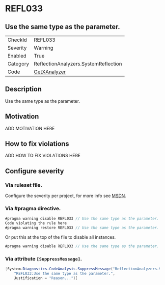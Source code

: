# REFL033
## Use the same type as the parameter.

<!-- start generated table -->
<table>
  <tr>
    <td>CheckId</td>
    <td>REFL033</td>
  </tr>
  <tr>
    <td>Severity</td>
    <td>Warning</td>
  </tr>
  <tr>
    <td>Enabled</td>
    <td>True</td>
  </tr>
  <tr>
    <td>Category</td>
    <td>ReflectionAnalyzers.SystemReflection</td>
  </tr>
  <tr>
    <td>Code</td>
    <td><a href="https://github.com/DotNetAnalyzers/ReflectionAnalyzers/blob/master/ReflectionAnalyzers/NodeAnalzers/GetXAnalyzer.cs">GetXAnalyzer</a></td>
  </tr>
</table>
<!-- end generated table -->

## Description

Use the same type as the parameter.

## Motivation

ADD MOTIVATION HERE

## How to fix violations

ADD HOW TO FIX VIOLATIONS HERE

<!-- start generated config severity -->
## Configure severity

### Via ruleset file.

Configure the severity per project, for more info see [MSDN](https://msdn.microsoft.com/en-us/library/dd264949.aspx).

### Via #pragma directive.
```C#
#pragma warning disable REFL033 // Use the same type as the parameter.
Code violating the rule here
#pragma warning restore REFL033 // Use the same type as the parameter.
```

Or put this at the top of the file to disable all instances.
```C#
#pragma warning disable REFL033 // Use the same type as the parameter.
```

### Via attribute `[SuppressMessage]`.

```C#
[System.Diagnostics.CodeAnalysis.SuppressMessage("ReflectionAnalyzers.SystemReflection", 
    "REFL033:Use the same type as the parameter.", 
    Justification = "Reason...")]
```
<!-- end generated config severity -->